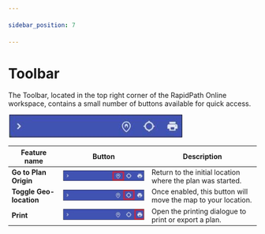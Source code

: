 ```yaml
---

sidebar_position: 7

---
```

# Toolbar

The Toolbar, located in the top right corner of the RapidPath Online workspace, contains a small number of buttons available for quick access.

![toolbar](./Assets/toolbar.jpg)

| Feature name                 |                Button                 | Description                                                  |
| --------------------- | :-----------------------------------: | ------------------------------------------------------------ |
| **Go to Plan Origin**             | ![toolbar01](./Assets/toolbar01.jpg) | Return to the initial location where the plan was started.       |
| **Toggle Geo-location** | ![toolbar02](./Assets/toolbar02.jpg) | Once enabled, this button will move the map to your location. |
| **Print**          | ![toolbar03](./Assets/toolbar03.jpg)| Open the printing dialogue to print or export a plan. |
